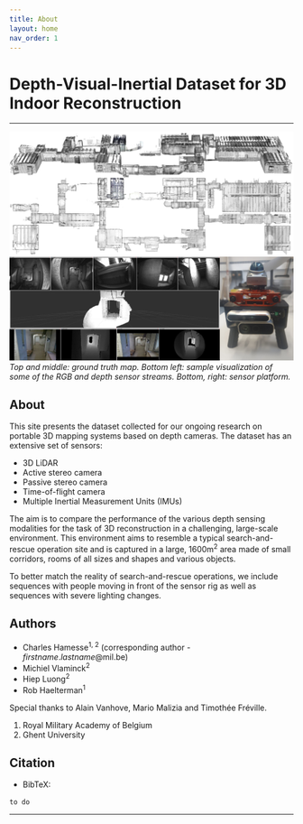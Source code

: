 ```yaml
---
title: About
layout: home
nav_order: 1
---
```


# Depth-Visual-Inertial Dataset for 3D Indoor Reconstruction

---

![Image](assets/images/whole-map-alt.jpg)
![Image](assets/images/rig-sample.jpg)
*Top and middle: ground truth map. Bottom left: sample visualization of some of the RGB and depth sensor streams. Bottom, right: sensor platform.*


## About 
This site presents the dataset collected for our ongoing research on portable 3D mapping systems based on depth cameras. The dataset has an extensive set of sensors:
- 3D LiDAR
- Active stereo camera
- Passive stereo camera
- Time-of-flight camera
- Multiple Inertial Measurement Units (IMUs)

The aim is to compare the performance of the various depth sensing modalities for the task of 3D reconstruction in a challenging, large-scale environment. This environment aims to resemble a typical search-and-rescue operation site and is captured in a large, 1600m<sup>2</sup> area made of small corridors, rooms of all sizes and shapes and various objects. 

To better match the reality of search-and-rescue operations, we include sequences with people moving in front of the sensor rig as well as sequences with severe lighting changes.


## Authors 

- Charles Hamesse<sup>1, 2</sup> (corresponding author - *firstname*.*lastname*@mil.be)
- Michiel Vlaminck<sup>2</sup> 
- Hiep Luong<sup>2</sup> 
- Rob Haelterman<sup>1</sup> 

Special thanks to Alain Vanhove, Mario Malizia and Timothée Fréville.

1. Royal Military Academy of Belgium
2. Ghent University


## Citation

- BibTeX:

```
to do
```

----

[^1]: [It can take up to 10 minutes for changes to your site to publish after you push the changes to GitHub](https://docs.github.com/en/pages/setting-up-a-github-pages-site-with-jekyll/creating-a-github-pages-site-with-jekyll#creating-your-site).

[^2]: [It can take up to 10 minutes for changes to your site to publish after you push the changes to GitHub](https://docs.github.com/en/pages/setting-up-a-github-pages-site-with-jekyll/creating-a-github-pages-site-with-jekyll#creating-your-site).

[Just the Docs]: https://just-the-docs.github.io/just-the-docs/
[GitHub Pages]: https://docs.github.com/en/pages
[README]: https://github.com/just-the-docs/just-the-docs-template/blob/main/README.md
[Jekyll]: https://jekyllrb.com
[GitHub Pages / Actions workflow]: https://github.blog/changelog/2022-07-27-github-pages-custom-github-actions-workflows-beta/
[use this template]: https://github.com/just-the-docs/just-the-docs-template/generate
